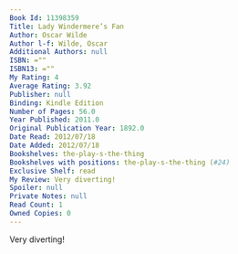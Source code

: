 ```yaml
---
Book Id: 11398359
Title: Lady Windermere’s Fan
Author: Oscar Wilde
Author l-f: Wilde, Oscar
Additional Authors: null
ISBN: =""
ISBN13: =""
My Rating: 4
Average Rating: 3.92
Publisher: null
Binding: Kindle Edition
Number of Pages: 56.0
Year Published: 2011.0
Original Publication Year: 1892.0
Date Read: 2012/07/18
Date Added: 2012/07/18
Bookshelves: the-play-s-the-thing
Bookshelves with positions: the-play-s-the-thing (#24)
Exclusive Shelf: read
My Review: Very diverting!
Spoiler: null
Private Notes: null
Read Count: 1
Owned Copies: 0
---
```


Very diverting!